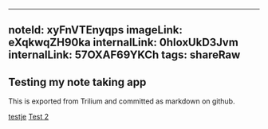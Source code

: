 ---
noteId: xyFnVTEnyqps
imageLink: eXqkwqZH90ka
internalLink: 0hIoxUkD3Jvm
internalLink: 57OXAF69YKCh
tags: shareRaw
----
Testing my note taking app
--------------------------

This is exported from Trilium and committed as markdown on github.

[testje](testje.md) [Test 2](Test%202.md)